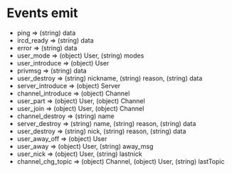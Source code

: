 # Events emit 

* ping              => (string) data
* ircd_ready        => (string) data
* error             => (string) data
* user_mode         => (object) User, (string) modes
* user_introduce    => (object) User
* privmsg           => (string) data
* user_destroy      => (string) nickname, (string) reason, (string) data
* server_introduce  => (object) Server
* channel_introduce => (object) Channel
* user_part         => (object) User, (object) Channel
* user_join         => (object) User, (object) Channel
* channel_destroy   => (string) name
* server_destroy    => (string) name, (string) reason, (string) data
* user_destroy      => (string) nick, (string) reason, (string) data
* user_away_off     => (object) User
* user_away         => (object) User, (string) away_msg
* user_nick         => (object) User, (string) lastnick
* channel_chg_topic => (object) Channel, (object) User, (string) lastTopic
